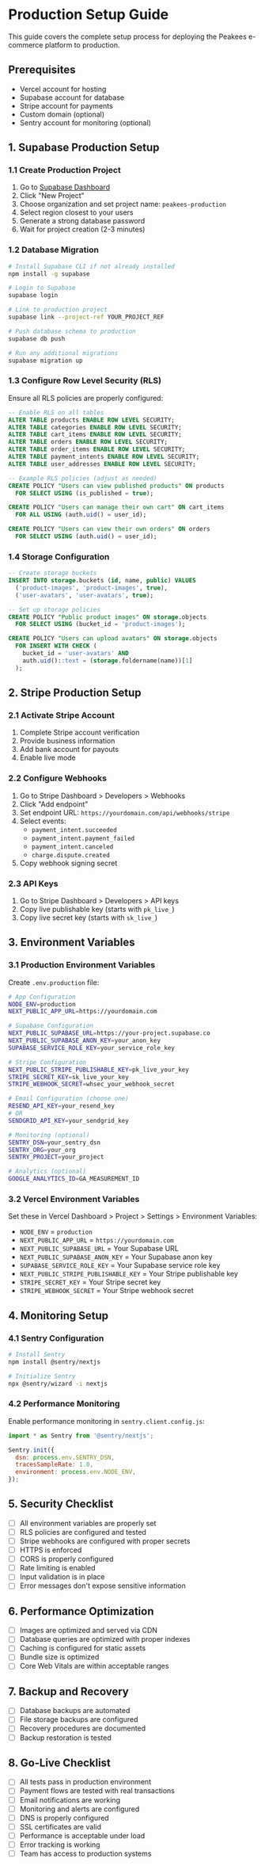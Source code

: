 # Production Setup Guide

This guide covers the complete setup process for deploying the Peakees e-commerce platform to production.

## Prerequisites

- Vercel account for hosting
- Supabase account for database
- Stripe account for payments
- Custom domain (optional)
- Sentry account for monitoring (optional)

## 1. Supabase Production Setup

### 1.1 Create Production Project

1. Go to [Supabase Dashboard](https://supabase.com/dashboard)
2. Click "New Project"
3. Choose organization and set project name: `peakees-production`
4. Select region closest to your users
5. Generate a strong database password
6. Wait for project creation (2-3 minutes)

### 1.2 Database Migration

```bash
# Install Supabase CLI if not already installed
npm install -g supabase

# Login to Supabase
supabase login

# Link to production project
supabase link --project-ref YOUR_PROJECT_REF

# Push database schema to production
supabase db push

# Run any additional migrations
supabase migration up
```

### 1.3 Configure Row Level Security (RLS)

Ensure all RLS policies are properly configured:

```sql
-- Enable RLS on all tables
ALTER TABLE products ENABLE ROW LEVEL SECURITY;
ALTER TABLE categories ENABLE ROW LEVEL SECURITY;
ALTER TABLE cart_items ENABLE ROW LEVEL SECURITY;
ALTER TABLE orders ENABLE ROW LEVEL SECURITY;
ALTER TABLE order_items ENABLE ROW LEVEL SECURITY;
ALTER TABLE payment_intents ENABLE ROW LEVEL SECURITY;
ALTER TABLE user_addresses ENABLE ROW LEVEL SECURITY;

-- Example RLS policies (adjust as needed)
CREATE POLICY "Users can view published products" ON products
  FOR SELECT USING (is_published = true);

CREATE POLICY "Users can manage their own cart" ON cart_items
  FOR ALL USING (auth.uid() = user_id);

CREATE POLICY "Users can view their own orders" ON orders
  FOR SELECT USING (auth.uid() = user_id);
```

### 1.4 Storage Configuration

```sql
-- Create storage buckets
INSERT INTO storage.buckets (id, name, public) VALUES
  ('product-images', 'product-images', true),
  ('user-avatars', 'user-avatars', true);

-- Set up storage policies
CREATE POLICY "Public product images" ON storage.objects
  FOR SELECT USING (bucket_id = 'product-images');

CREATE POLICY "Users can upload avatars" ON storage.objects
  FOR INSERT WITH CHECK (
    bucket_id = 'user-avatars' AND
    auth.uid()::text = (storage.foldername(name))[1]
  );
```

## 2. Stripe Production Setup

### 2.1 Activate Stripe Account

1. Complete Stripe account verification
2. Provide business information
3. Add bank account for payouts
4. Enable live mode

### 2.2 Configure Webhooks

1. Go to Stripe Dashboard > Developers > Webhooks
2. Click "Add endpoint"
3. Set endpoint URL: `https://yourdomain.com/api/webhooks/stripe`
4. Select events:
   - `payment_intent.succeeded`
   - `payment_intent.payment_failed`
   - `payment_intent.canceled`
   - `charge.dispute.created`
5. Copy webhook signing secret

### 2.3 API Keys

1. Go to Stripe Dashboard > Developers > API keys
2. Copy live publishable key (starts with `pk_live_`)
3. Copy live secret key (starts with `sk_live_`)

## 3. Environment Variables

### 3.1 Production Environment Variables

Create `.env.production` file:

```bash
# App Configuration
NODE_ENV=production
NEXT_PUBLIC_APP_URL=https://yourdomain.com

# Supabase Configuration
NEXT_PUBLIC_SUPABASE_URL=https://your-project.supabase.co
NEXT_PUBLIC_SUPABASE_ANON_KEY=your_anon_key
SUPABASE_SERVICE_ROLE_KEY=your_service_role_key

# Stripe Configuration
NEXT_PUBLIC_STRIPE_PUBLISHABLE_KEY=pk_live_your_key
STRIPE_SECRET_KEY=sk_live_your_key
STRIPE_WEBHOOK_SECRET=whsec_your_webhook_secret

# Email Configuration (choose one)
RESEND_API_KEY=your_resend_key
# OR
SENDGRID_API_KEY=your_sendgrid_key

# Monitoring (optional)
SENTRY_DSN=your_sentry_dsn
SENTRY_ORG=your_org
SENTRY_PROJECT=your_project

# Analytics (optional)
GOOGLE_ANALYTICS_ID=GA_MEASUREMENT_ID
```

### 3.2 Vercel Environment Variables

Set these in Vercel Dashboard > Project > Settings > Environment Variables:

- `NODE_ENV` = `production`
- `NEXT_PUBLIC_APP_URL` = `https://yourdomain.com`
- `NEXT_PUBLIC_SUPABASE_URL` = Your Supabase URL
- `NEXT_PUBLIC_SUPABASE_ANON_KEY` = Your Supabase anon key
- `SUPABASE_SERVICE_ROLE_KEY` = Your Supabase service role key
- `NEXT_PUBLIC_STRIPE_PUBLISHABLE_KEY` = Your Stripe publishable key
- `STRIPE_SECRET_KEY` = Your Stripe secret key
- `STRIPE_WEBHOOK_SECRET` = Your Stripe webhook secret

## 4. Monitoring Setup

### 4.1 Sentry Configuration

```bash
# Install Sentry
npm install @sentry/nextjs

# Initialize Sentry
npx @sentry/wizard -i nextjs
```

### 4.2 Performance Monitoring

Enable performance monitoring in `sentry.client.config.js`:

```javascript
import * as Sentry from '@sentry/nextjs';

Sentry.init({
  dsn: process.env.SENTRY_DSN,
  tracesSampleRate: 1.0,
  environment: process.env.NODE_ENV,
});
```

## 5. Security Checklist

- [ ] All environment variables are properly set
- [ ] RLS policies are configured and tested
- [ ] Stripe webhooks are configured with proper secrets
- [ ] HTTPS is enforced
- [ ] CORS is properly configured
- [ ] Rate limiting is enabled
- [ ] Input validation is in place
- [ ] Error messages don't expose sensitive information

## 6. Performance Optimization

- [ ] Images are optimized and served via CDN
- [ ] Database queries are optimized with proper indexes
- [ ] Caching is configured for static assets
- [ ] Bundle size is optimized
- [ ] Core Web Vitals are within acceptable ranges

## 7. Backup and Recovery

- [ ] Database backups are automated
- [ ] File storage backups are configured
- [ ] Recovery procedures are documented
- [ ] Backup restoration is tested

## 8. Go-Live Checklist

- [ ] All tests pass in production environment
- [ ] Payment flows are tested with real transactions
- [ ] Email notifications are working
- [ ] Monitoring and alerts are configured
- [ ] DNS is properly configured
- [ ] SSL certificates are valid
- [ ] Performance is acceptable under load
- [ ] Error tracking is working
- [ ] Team has access to production systems
